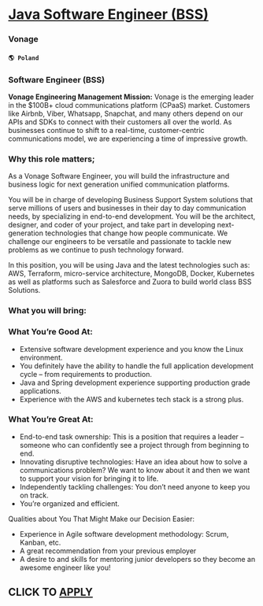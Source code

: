 # [Java Software Engineer (BSS)](https://www.remotewlb.com/apply/java-software-engineer-bss-59893)  
### Vonage  
#### `🌎 Poland`  

### **Software Engineer (BSS)**

 **Vonage Engineering Management Mission:** Vonage is the emerging leader in the $100B+ cloud communications platform (CPaaS) market. Customers like Airbnb, Viber, Whatsapp, Snapchat, and many others depend on our APIs and SDKs to connect with their customers all over the world. As businesses continue to shift to a real-time, customer-centric communications model, we are experiencing a time of impressive growth.

### Why this role matters;

As a Vonage Software Engineer, you will build the infrastructure and business logic for next generation unified communication platforms.

You will be in charge of developing Business Support System solutions that serve millions of users and businesses in their day to day communication needs, by specializing in end-to-end development. You will be the architect, designer, and coder of your project, and take part in developing next-generation technologies that change how people communicate. We challenge our engineers to be versatile and passionate to tackle new problems as we continue to push technology forward.

In this position, you will be using Java and the latest technologies such as: AWS, Terraform, micro-service architecture, MongoDB, Docker, Kubernetes as well as platforms such as Salesforce and Zuora to build world class BSS Solutions.

### What you will bring:

### What You’re Good At:

  * Extensive software development experience and you know the Linux environment.
  * You definitely have the ability to handle the full application development cycle – from requirements to production.
  * Java and Spring development experience supporting production grade applications.
  * Experience with the AWS and kubernetes tech stack is a strong plus.

### What You’re Great At:

  * End-to-end task ownership: This is a position that requires a leader – someone who can confidently see a project through from beginning to end.
  * Innovating disruptive technologies: Have an idea about how to solve a communications problem? We want to know about it and then we want to support your vision for bringing it to life.
  * Independently tackling challenges: You don’t need anyone to keep you on track. 
  * You’re organized and efficient.

Qualities about You That Might Make our Decision Easier:

  * Experience in Agile software development methodology: Scrum, Kanban, etc.
  * A great recommendation from your previous employer
  * A desire to and skills for mentoring junior developers so they become an awesome engineer like you!

  
## CLICK TO [APPLY](https://www.remotewlb.com/apply/java-software-engineer-bss-59893)

